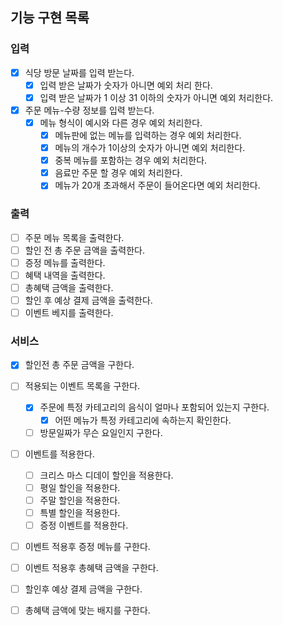 ## 기능 구현 목록

### 입력

- [x] 식당 방문 날짜를 입력 받는다.
    - [x] 입력 받은 날짜가 숫자가 아니면 예외 처리 한다.
    - [x] 입력 받은 날짜가 1 이상 31 이하의 숫자가 아니면 예외 처리한다.
- [x] 주문 메뉴-수량 정보를 입력 받는다.
    - [x] 메뉴 형식이 예시와 다른 경우 예외 처리한다.
        - [x] 메뉴판에 없는 메뉴를 입력하는 경우 예외 처리한다.
        - [x] 메뉴의 개수가 1이상의 숫자가 아니면 예외 처리한다.
        - [x] 중복 메뉴를 포함하는 경우 예외 처리한다.
        - [x] 음료만 주문 할 경우 예외 처리한다.
        - [x] 메뉴가 20개 초과해서 주문이 들어온다면 예외 처리한다.

### 출력

- [ ] 주문 메뉴 목록을 출력한다.
- [ ] 할인 전 총 주문 금액을 출력한다.
- [ ] 증정 메뉴를 출력한다.
- [ ] 혜택 내역을 출력한다.
- [ ] 총혜택 금액을 출력한다.
- [ ] 할인 후 예상 결제 금액을 출력한다.
- [ ] 이벤트 베지를 출력한다.

### 서비스

- [x] 할인전 총 주문 금액을 구한다.

- [ ] 적용되는 이벤트 목록을 구한다.
  - [x] 주문에 특정 카테고리의 음식이 얼마나 포함되어 있는지 구한다.
    - [x] 어떤 메뉴가 특정 카테고리에 속하는지 확인한다.
  - [ ] 방문일짜가 무슨 요일인지 구한다.

- [ ] 이벤트를 적용한다.
    - [ ] 크리스 마스 디데이 할인을 적용한다.
    - [ ] 평일 할인을 적용한다.
    - [ ] 주말 할인을 적용한다.
    - [ ] 특별 할인을 적용한다.
    - [ ] 증정 이벤트를 적용한다.

- [ ] 이벤트 적용후 증정 메뉴를 구한다.

- [ ] 이벤트 적용후 총혜택 금액을 구한다.

- [ ] 할인후 예상 결제 금액을 구한다.

- [ ] 총혜택 금액에 맞는 배지를 구한다.

